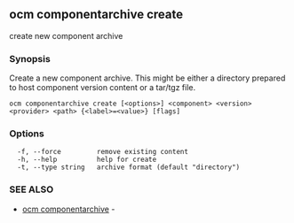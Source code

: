 ## ocm componentarchive create

create new component archive

### Synopsis


Create a new component archive. This might be either a directory prepared
to host component version content or a tar/tgz file.


```
ocm componentarchive create [<options>] <component> <version> <provider> <path> {<label>=<value>} [flags]
```

### Options

```
  -f, --force         remove existing content
  -h, --help          help for create
  -t, --type string   archive format (default "directory")
```

### SEE ALSO

* [ocm componentarchive](ocm_componentarchive.md)	 - 

